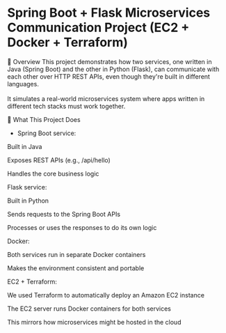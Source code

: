 # Spring Boot + Flask Microservices Communication Project (EC2 + Docker + Terraform)

🚀 Overview
This project demonstrates how two services, one written in Java (Spring Boot) and the other in Python (Flask), can communicate with each other over HTTP REST APIs, even though they're built in different languages.
<br>
<br>
It simulates a real-world microservices system where apps written in different tech stacks must work together.

🔧 What This Project Does
- Spring Boot service:

 Built in Java

Exposes REST APIs (e.g., /api/hello)

Handles the core business logic

Flask service:

Built in Python

Sends requests to the Spring Boot APIs

Processes or uses the responses to do its own logic

Docker:

Both services run in separate Docker containers

Makes the environment consistent and portable

EC2 + Terraform:

We used Terraform to automatically deploy an Amazon EC2 instance

The EC2 server runs Docker containers for both services

This mirrors how microservices might be hosted in the cloud
